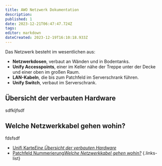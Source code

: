 ```yaml
---
title: AWO Netzwerk Dokumentation
description: 
published: 1
date: 2023-12-21T06:47:47.724Z
tags: 
editor: markdown
dateCreated: 2023-12-19T16:10:18.933Z
---
```


Das Netzwerk besteht im wesentlichen aus:
- **Netzwerkdosen**, verbaut an Wänden und in Bodentanks.
- **Unify Accesspoints**, einer im Keller nähe der Treppe unter der Decke und einer oben im großen Raum.
- **LAN-Kabeln**, die bis zum Patchfeld im Serverschrank führen.
- **Unify Switch**, verbaut im Serverschrank.


## Übersicht der verbauten Hardware
sdfkljfsdf

## Welche Netzwerkkabel gehen wohin?
fdsfsdf




- [Unifi Karte*Eine Übersicht der verbauten Hardware*](/awo-netzwerk/unifi_karte)
- [Patchfeld Nummerierung*Welche Netzwerkkabel gehen wohin?*](/awo-netzwerk/patchfeld_nummerierung)
{.links-list}
